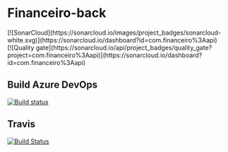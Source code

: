 # Financeiro-back

<p>
	[![SonarCloud](https://sonarcloud.io/images/project_badges/sonarcloud-white.svg)](https://sonarcloud.io/dashboard?id=com.financeiro%3Aapi)<br />
	[![Quality gate](https://sonarcloud.io/api/project_badges/quality_gate?project=com.financeiro%3Aapi)](https://sonarcloud.io/dashboard?id=com.financeiro%3Aapi)
</p>

## Build Azure DevOps
[![Build status](https://dev.azure.com/TulioViglione1/Financeiro/_apis/build/status/Build_CI/BackEnd%20-%20Build_CI)](https://dev.azure.com/TulioViglione1/Financeiro/_build/latest?definitionId=1)

## Travis
[![Build Status](https://travis-ci.org/tulioviglione/financeiro-back.svg?branch=master)](https://travis-ci.org/tulioviglione/financeiro-back)

